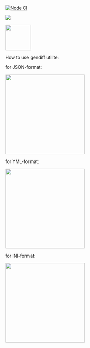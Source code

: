[![Node CI](https://github.com/Sergey89274291549/frontend-project-lvl2/workflows/Node%20CI/badge.svg)](https://github.com/Sergey89274291549/frontend-project-lvl2/actions)

<a href="https://codeclimate.com/github/Sergey89274291549/frontend-project-lvl2/maintainability"><img src="https://api.codeclimate.com/v1/badges/b2b8139f19047cd8714e/maintainability" /></a>

<a href="https://travis-ci.com/Sergey89274291549/frontend-project-lvl2"><img src="https://travis-ci.com/Sergey89274291549/frontend-project-lvl2.svg?branch=master" width="80"/></a>

How to use gendiff utilite:

for JSON-format:

<a href="https://asciinema.org/a/fr4q41ssUnpa4JWaz10BVJnVY"><img src="https://asciinema.org/a/fr4q41ssUnpa4JWaz10BVJnVY.png" width="250"/></a>

for YML-format:

<a href="https://asciinema.org/a/R8fqtNZaQdbv64GRAqXD2lgnW"><img src="https://asciinema.org/a/R8fqtNZaQdbv64GRAqXD2lgnW.png" width="250"/></a>

for INI-format:

<a href="https://asciinema.org/a/fREfHzaoXAh3ZvDbyP91ztuNd"><img src="https://asciinema.org/a/fREfHzaoXAh3ZvDbyP91ztuNd.png" width="250"/></a>
